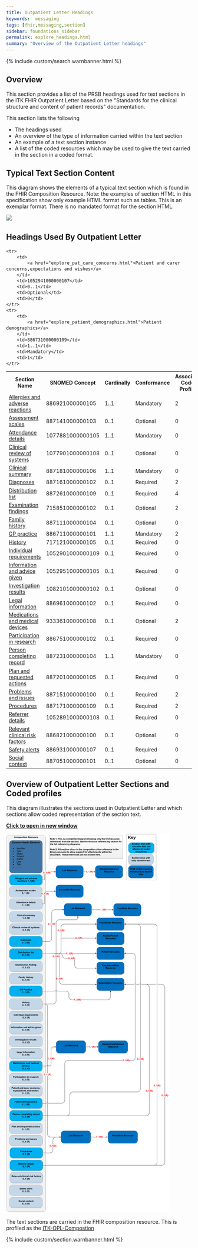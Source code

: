 ```yaml
---
title: Outpatient Letter Headings
keywords:  messaging
tags: [fhir,messaging,section]
sidebar: foundations_sidebar
permalink: explore_headings.html
summary: "Overview of the Outpatient Letter headings"
---
```


{% include custom/search.warnbanner.html %}

## Overview ##

This section provides a list of the PRSB headings used for text sections in the ITK FHIR Outpatient Letter based on the "Standards for the clinical structure and content of patient records" documentation. 

This section lists the following

- The headings used
- An overview of the type of information carried within the text section
- An example of a text section instance
- A list of the coded resources which may be used to give the text carried in the section in a coded format. 
 
## Typical Text Section Content ##
This diagram shows the elements of a typical text section which is found in the FHIR Composition Resource.
Note: the examples of section HTML in this specification show only example HTML format such as tables. This is an exemplar format. There is no mandated format for the section HTML. 

<img src="images/explore/section_description.png" style="width:90%;max-width: 90%;"/>
 
## Headings Used By Outpatient Letter ##

<table>
	<tr>
		<th width="40%">Section Name</th>
		<th width="20%">SNOMED Concept</th>
		<th width="13%">Cardinally</th>
		<th width="13%">Conformance</th>
		<th width="13%">Associated Coded Profiles</th>
	</tr>
<tr>
  <td>
   <a href="explore_allergies_and_adverse_reactions.html">Allergies and adverse reactions</a>
  </td>
  <td>886921000000105</td>
  <td>1..1</td>
  <td>Mandatory</td>
<td>2</td>
 </tr>
 <tr>
  <td>
   <a href="explore_assessment_scales.html">Assessment scales</a>
  </td>
  <td>887141000000103</td>
  <td>0..1</td>
  <td>Optional</td>
<td>0</td>
 </tr>
 <tr>
  <td>
   <a href="explore_attendance_details.html">Attendance details</a>
  </td>
  <td>1077881000000105</td>
  <td>1..1</td>
  <td>Mandatory</td>
<td>0</td>
 </tr>
 <tr>
  <td>
   <a href="explore_clinical_review_of_systems.html">Clinical review of systems</a>
  </td>
  <td>1077901000000108</td>
  <td>0..1</td>
  <td>Optional</td>
<td>0</td>
 </tr>
 <tr>
  <td>
   <a href="explore_clinical_summary.html">Clinical summary</a>
  </td>
  <td>887181000000106</td>
  <td>1..1</td>
  <td>Mandatory</td>
<td>0</td>
 </tr>
 <tr>
  <td>
   <a href="explore_diagnoses.html">Diagnoses</a>
  </td>
  <td>887161000000102</td>
  <td>0..1</td>
  <td>Required</td>
<td>2</td>
 </tr>
	<tr>
		<td>
			<a href="explore_distribution_list.html">Distribution list</a>
		</td>
		<td>887261000000109</td>
    	<td>0..1</td>
		<td>Required</td>
		<td>4</td>
	</tr>
 <tr>
  <td>
   <a href="explore_examination_findings.html">Examination findings</a>
  </td>
  <td>715851000000102</td>
  <td>0..1</td>
  <td>Optional</td>
<td>2</td>
 </tr>
 <tr>
  <td>
   <a href="explore_family_history.html">Family history</a>
  </td>
  <td>887111000000104</td>
  <td>0..1</td>
  <td>Optional</td>
<td>0</td>
 </tr>
	<tr>
		<td>
			<a href="explore_gp_practice.html">GP practice</a>
		</td>
		<td>886711000000101</td>
    	<td>1..1</td>
		<td>Mandatory</td>
		<td>2</td>
	</tr>
 <tr>
  <td>
   <a href="explore_history.html">History</a>
  </td>
  <td>717121000000105</td>
  <td>0..1</td>
  <td>Required</td>
<td>0</td>
 </tr>
 <tr>
  <td>
   <a href="explore_individual_reqs.html">Individual requirements</a>
  </td>
  <td>1052901000000109</td>
  <td>0..1</td>
  <td>Required</td>
<td>0</td>
 </tr>
 <tr>
  <td>
   <a href="explore_information_given.html">Information and advice given</a>
  </td>
  <td>1052951000000105</td>
  <td>0..1</td>
  <td>Required</td>
<td>0</td>
 </tr>
 <tr>
  <td>
   <a href="explore_invest_results.html">Investigation results</a>
  </td>
  <td>1082101000000102</td>
  <td>0..1</td>
  <td>Optional</td>
<td>0</td>
 </tr>
 <tr>
  <td>
   <a href="explore_legal_info.html">Legal information</a>
  </td>
  <td>886961000000102</td>
  <td>0..1</td>
  <td>Required</td>
<td>0</td>
 </tr>
 <tr>
  <td>
   <a href="explore_medication.html">Medications and medical devices</a>
  </td>
  <td>933361000000108</td>
  <td>0..1</td>
  <td>Optional</td>
<td>2</td>
 </tr>
 <tr>
  <td>
   <a href="explore_part_research.html">Participation in research</a>
  </td>
  <td>886751000000102</td>
  <td>0..1</td>
  <td>Required</td>
<td>0</td>
 </tr>

	<tr>
		<td>
			<a href="explore_pat_care_concerns.html">Patient and carer concerns,expectations and wishes</a>
		</td>
		<td>1052941000000107</td>
    	<td>0..1</td>
		<td>Optional</td>
		<td>0</td>
	</tr>
	<tr>
		<td>
			<a href="explore_patient_demographics.html">Patient demographics</a>
		</td>
		<td>886731000000109</td>
    	<td>1..1</td>
		<td>Mandatory</td>
		<td>1</td>
	</tr>

 <tr>
  <td>
   <a href="explore_per_com_record.html">Person completing record</a>
  </td>
  <td>887231000000104</td>
  <td>1..1</td>
  <td>Mandatory</td>
<td>0</td>
 </tr>
 <tr>
  <td>
   <a href="explore_plan_req_actions.html">Plan and requested actions</a>
  </td>
  <td>887201000000105</td>
  <td>0..1</td>
  <td>Required</td>
<td>0</td>
 </tr>
 <tr>
  <td>
   <a href="explore_problems_and_issues.html">Problems and issues</a>
  </td>
  <td>887151000000100</td>
  <td>0..1</td>
  <td>Required</td>
<td>2</td>
 </tr>
 <tr>
  <td>
   <a href="explore_procedures.html">Procedures</a>
  </td>
  <td>887171000000109</td>
  <td>0..1</td>
  <td>Required</td>
<td>2</td>
 </tr>
 <tr>
  <td>
   <a href="explore_referrer_details.html">Referrer details</a>
  </td>
  <td>1052891000000108</td>
  <td>0..1</td>
  <td>Required</td>
<td>0</td>
 </tr>
 <tr>
  <td>
   <a href="explore_clinical_risk_factors.html">Relevant clinical risk factors</a>
  </td>
  <td>886821000000100</td>
  <td>0..1</td>
  <td>Optional</td>
<td>0</td>
 </tr>
 <tr>
  <td>
   <a href="explore_safety_alerts.html">Safety alerts</a>
  </td>
  <td>886931000000107</td>
  <td>0..1</td>
  <td>Required</td>
<td>0</td>
 </tr>
 <tr>
  <td>
   <a href="explore_social_context.html">Social context</a>
  </td>
  <td>887051000000101</td>
  <td>0..1</td>
  <td>Optional</td>
<td>0</td>
 </tr>
</table>




## Overview of Outpatient Letter Sections and Coded profiles ##
This diagram illustrates the sections used in Outpatient Letter and which sections allow coded representation of the section text.
 
<a href="images/explore/OPL_composition_overview.png" target="_blank" style="width: 100%;max-width: 100%;"><b>Click to open in new window</b></a>

<img src="images/explore/OPL_composition_overview.png" style="width:auto;height: auto;"/>



The text sections are carried in the FHIR composition resource. 
This is profiled as the [ITK-OPL-Compostion](https://fhir.nhs.uk/STU3/StructureDefinition/ITK-OPL-Composition-1)


{% include custom/section.warnbanner.html %}

